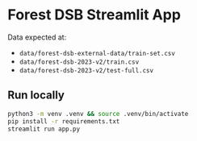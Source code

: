 # Forest DSB Streamlit App

Data expected at:
- `data/forest-dsb-external-data/train-set.csv`
- `data/forest-dsb-2023-v2/train.csv`
- `data/forest-dsb-2023-v2/test-full.csv`

## Run locally
```bash
python3 -m venv .venv && source .venv/bin/activate
pip install -r requirements.txt
streamlit run app.py
